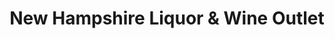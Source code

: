 ---
title: "New Hampshire Liquor & Wine Outlet"
url: /concord/new-hampshire-liquor-and-wine-outlet/
shop: alcohol
---